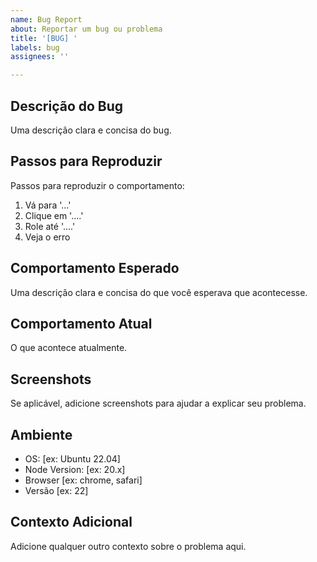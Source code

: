 ```yaml
---
name: Bug Report
about: Reportar um bug ou problema
title: '[BUG] '
labels: bug
assignees: ''

---
```


## Descrição do Bug
Uma descrição clara e concisa do bug.

## Passos para Reproduzir
Passos para reproduzir o comportamento:
1. Vá para '...'
2. Clique em '....'
3. Role até '....'
4. Veja o erro

## Comportamento Esperado
Uma descrição clara e concisa do que você esperava que acontecesse.

## Comportamento Atual
O que acontece atualmente.

## Screenshots
Se aplicável, adicione screenshots para ajudar a explicar seu problema.

## Ambiente
 - OS: [ex: Ubuntu 22.04]
 - Node Version: [ex: 20.x]
 - Browser [ex: chrome, safari]
 - Versão [ex: 22]

## Contexto Adicional
Adicione qualquer outro contexto sobre o problema aqui.
